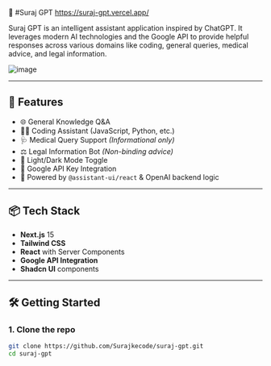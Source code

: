 🤖 #Suraj GPT
https://suraj-gpt.vercel.app/

Suraj GPT is an intelligent assistant application inspired by ChatGPT. It leverages modern AI technologies and the Google API to provide helpful responses across various domains like coding, general queries, medical advice, and legal information.

![image](https://github.com/user-attachments/assets/ddf844a3-8f7e-45ff-af19-d6e741f0c01f)
 

---

## 🚀 Features

- 🌐 General Knowledge Q&A
- 👨‍💻 Coding Assistant (JavaScript, Python, etc.)
- 🩺 Medical Query Support *(Informational only)*
- ⚖️ Legal Information Bot *(Non-binding advice)*
- 🎨 Light/Dark Mode Toggle
- 🔐 Google API Key Integration
- 🧠 Powered by `@assistant-ui/react` & OpenAI backend logic

---

## 📦 Tech Stack

- **Next.js** 15
- **Tailwind CSS**
- **React** with Server Components
- **Google API Integration**
- **Shadcn UI** components

---

## 🛠️ Getting Started

### 1. Clone the repo
```bash
git clone https://github.com/Surajkecode/suraj-gpt.git
cd suraj-gpt
